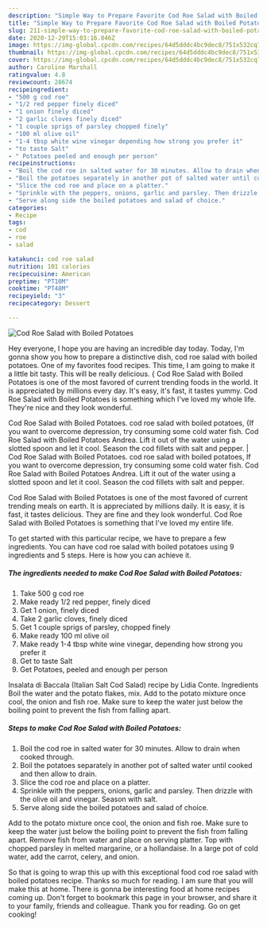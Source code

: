 ```yaml
---
description: "Simple Way to Prepare Favorite Cod Roe Salad with Boiled Potatoes"
title: "Simple Way to Prepare Favorite Cod Roe Salad with Boiled Potatoes"
slug: 211-simple-way-to-prepare-favorite-cod-roe-salad-with-boiled-potatoes
date: 2020-12-29T15:03:16.846Z
image: https://img-global.cpcdn.com/recipes/64d5dddc4bc9dec8/751x532cq70/cod-roe-salad-with-boiled-potatoes-recipe-main-photo.jpg
thumbnail: https://img-global.cpcdn.com/recipes/64d5dddc4bc9dec8/751x532cq70/cod-roe-salad-with-boiled-potatoes-recipe-main-photo.jpg
cover: https://img-global.cpcdn.com/recipes/64d5dddc4bc9dec8/751x532cq70/cod-roe-salad-with-boiled-potatoes-recipe-main-photo.jpg
author: Caroline Marshall
ratingvalue: 4.8
reviewcount: 28674
recipeingredient:
- "500 g cod roe"
- "1/2 red pepper finely diced"
- "1 onion finely diced"
- "2 garlic cloves finely diced"
- "1 couple sprigs of parsley chopped finely"
- "100 ml olive oil"
- "1-4 tbsp white wine vinegar depending how strong you prefer it"
- "to taste Salt"
- " Potatoes peeled and enough per person"
recipeinstructions:
- "Boil the cod roe in salted water for 30 minutes. Allow to drain when cooked through."
- "Boil the potatoes separately in another pot of salted water until cooked and then allow to drain."
- "Slice the cod roe and place on a platter."
- "Sprinkle with the peppers, onions, garlic and parsley. Then drizzle with the olive oil and vinegar. Season with salt."
- "Serve along side the boiled potatoes and salad of choice."
categories:
- Recipe
tags:
- cod
- roe
- salad

katakunci: cod roe salad 
nutrition: 101 calories
recipecuisine: American
preptime: "PT10M"
cooktime: "PT48M"
recipeyield: "3"
recipecategory: Dessert

---
```



![Cod Roe Salad with Boiled Potatoes](https://img-global.cpcdn.com/recipes/64d5dddc4bc9dec8/751x532cq70/cod-roe-salad-with-boiled-potatoes-recipe-main-photo.jpg)

Hey everyone, I hope you are having an incredible day today. Today, I'm gonna show you how to prepare a distinctive dish, cod roe salad with boiled potatoes. One of my favorites food recipes. This time, I am going to make it a little bit tasty. This will be really delicious.
{
Cod Roe Salad with Boiled Potatoes is one of the most favored of current trending foods in the world. It is appreciated by millions every day. It's easy, it's fast, it tastes yummy. Cod Roe Salad with Boiled Potatoes is something which I've loved my whole life. They're nice and they look wonderful.

Cod Roe Salad with Boiled Potatoes. cod roe salad with boiled potatoes, {If you want to overcome depression, try consuming some cold water fish. Cod Roe Salad with Boiled Potatoes Andrea. Lift it out of the water using a slotted spoon and let it cool. Season the cod fillets with salt and pepper.
|
Cod Roe Salad with Boiled Potatoes. cod roe salad with boiled potatoes, If you want to overcome depression, try consuming some cold water fish. Cod Roe Salad with Boiled Potatoes Andrea. Lift it out of the water using a slotted spoon and let it cool. Season the cod fillets with salt and pepper.

Cod Roe Salad with Boiled Potatoes is one of the most favored of current trending meals on earth. It is appreciated by millions daily. It is easy, it is fast, it tastes delicious. They are fine and they look wonderful. Cod Roe Salad with Boiled Potatoes is something that I've loved my entire life.


To get started with this particular recipe, we have to prepare a few ingredients. You can have cod roe salad with boiled potatoes using 9 ingredients and 5 steps. Here is how you can achieve it.

<!--inarticleads1-->

##### The ingredients needed to make Cod Roe Salad with Boiled Potatoes:

1. Take 500 g cod roe
1. Make ready 1/2 red pepper, finely diced
1. Get 1 onion, finely diced
1. Take 2 garlic cloves, finely diced
1. Get 1 couple sprigs of parsley, chopped finely
1. Make ready 100 ml olive oil
1. Make ready 1-4 tbsp white wine vinegar, depending how strong you prefer it
1. Get to taste Salt
1. Get  Potatoes, peeled and enough per person


Insalata di Baccala (Italian Salt Cod Salad) recipe by Lidia Conte. Ingredients Boil the water and the potato flakes, mix. Add to the potato mixture once cool, the onion and fish roe. Make sure to keep the water just below the boiling point to prevent the fish from falling apart. 

<!--inarticleads2-->

##### Steps to make Cod Roe Salad with Boiled Potatoes:

1. Boil the cod roe in salted water for 30 minutes. Allow to drain when cooked through.
1. Boil the potatoes separately in another pot of salted water until cooked and then allow to drain.
1. Slice the cod roe and place on a platter.
1. Sprinkle with the peppers, onions, garlic and parsley. Then drizzle with the olive oil and vinegar. Season with salt.
1. Serve along side the boiled potatoes and salad of choice.


Add to the potato mixture once cool, the onion and fish roe. Make sure to keep the water just below the boiling point to prevent the fish from falling apart. Remove fish from water and place on serving platter. Top with chopped parsley in melted margarine, or a hollandaise. In a large pot of cold water, add the carrot, celery, and onion. 

So that is going to wrap this up with this exceptional food cod roe salad with boiled potatoes recipe. Thanks so much for reading. I am sure that you will make this at home. There is gonna be interesting food at home recipes coming up. Don't forget to bookmark this page in your browser, and share it to your family, friends and colleague. Thank you for reading. Go on get cooking!
